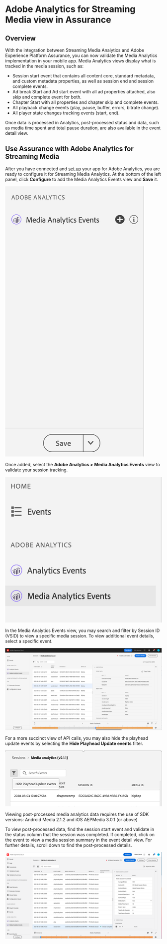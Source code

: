 # Adobe Analytics for Streaming Media view in Assurance

## Overview

With the integration between Streaming Media Analytics and Adobe Experience Platform Assurance, you can now validate the Media Analytics implementation in your mobile app. Media Analytics views display what is tracked in the media session, such as:

* Session start event that contains all content core, standard metadata, and custom metadata properties, as well as session end and session complete events.
* Ad break Start and Ad start event with all ad properties attached, also skip and complete event for both.
* Chapter Start with all properties and chapter skip and complete events.
* All playback change events (play, pause, buffer, errors, bitrate change).
* All player state changes tracking events (start, end).

Once data is processed in Analytics, post-processed status and data, such as media time spent and total pause duration, are also available in the event detail view.

## Use Assurance with Adobe Analytics for Streaming Media

After you have connected and [set up](../set-up.md) your app for Adobe Analytics, you are ready to configure it for Streaming Media Analytics. At the bottom of the left panel, click **Configure** to add the Media Analytics Events view and **Save** it.

![Configure](./assets/adobe-analytics-streaming-media/configure.png)

Once added, select the **Adobe Analytics &gt; Media Analytics Events** view to validate your session tracking.

![Select](./assets/adobe-analytics-streaming-media/select.png)

In the Media Analytics Events view, you may search and filter by Session ID (VSID) to view a specific media session. To view additional event details, select a specific event.

![Media Events](./assets/adobe-analytics-streaming-media/media-events.png)

For a more succinct view of API calls, you may also hide the playhead update events by selecting the **Hide Playhead Update events** filter.

![Hide Playhead](./assets/adobe-analytics-streaming-media/hide-playhead.png)

<InlineAlert variant="info" slots="text"/>

Viewing post-processed media analytics data requires the use of SDK versions: Android Media 2.1.2 and iOS AEPMedia 3.0.1 (or above)

To view post-processed data, find the session start event and validate in the status column that the session was completed. If completed, click on the event to view a media session summary in the event detail view. For further details, scroll down to find the post-processed details.

![Post-Processed View](./assets/adobe-analytics-streaming-media/post-processed-view.png)

